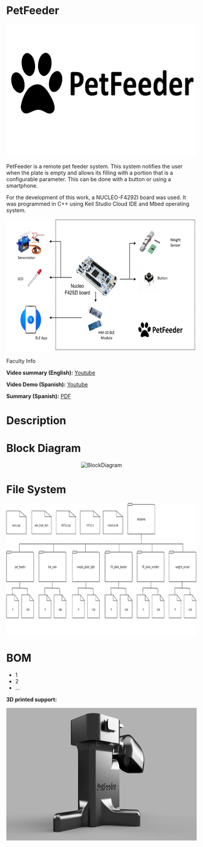 # PetFeeder

<p align=center>
    <img src="Images/Logo.png" alt="Logo PetFeeder" height="350"/>
</p>

PetFeeder is a remote pet feeder system. This system notifies the user when the plate is empty and allows its filling with a portion that is a configurable parameter. This can be done with a button or using a smartphone.

For the development of this work, a NUCLEO-F429ZI board was used. It was programmed in C++ using Keil Studio Cloud IDE and Mbed operating system.

<p align=center>
    <img src="Images/Banner.png" alt="Banner PetFeeder" height="350"/>
</p>

Faculty Info

**Video summary (English):** [Youtube]()

**Video Demo (Spanish):** [Youtube](https://www.youtube.com/watch?v=UbiIuWud2UA)

**Summary (Spanish):** [PDF]()

# Description



# Block Diagram

<p align=center>
    <img src="Images/BlockDiagram.png" alt="BlockDiagram" height="350"/>
</p>

# File System

<p align=center>
    <img src="Images/FileSystem.png" alt="FileSystem" height="350"/>
</p>

# BOM 

* 1
* 2
* ...

**3D printed support:**

<p align=center>
    <img src="Images/PetFeeder.png" alt="PetFeeder3D" height="350"/>
</p>

